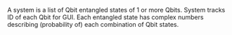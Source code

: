 A system is a list of Qbit entangled states of 1 or more Qbits.
System tracks ID of each Qbit for GUI.
Each entangled state has complex numbers describing (probability of) each combination of Qbit states.